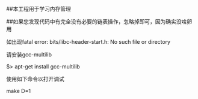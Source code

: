 ##本工程用于学习内存管理

##如果您发现代码中有完全没有必要的链表操作，忽略掉即可，因为确实没啥卵用

如出现fatal error: bits/libc-header-start.h: No such file or directory

请安装gcc-multilib

$> apt-get install gcc-multilib 

使用如下命令以打开调试

make D=1

